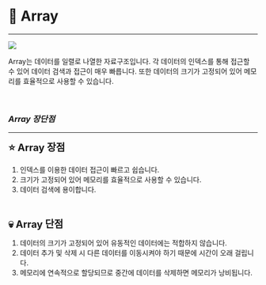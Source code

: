 # 🎯 Array
- - -

<img src="https://upload.wikimedia.org/wikipedia/commons/thumb/3/3f/Array1.svg/440px-Array1.svg.png">

Array는 데이터를 일렬로 나열한 자료구조입니다. 각 데이터의 인덱스를 통해 접근할 수 있어 데이터 검색과 접근이 매우 빠릅니다. 또한 데이터의 크기가 고정되어 있어 메모리를 효율적으로 사용할 수 있습니다.

<br>

### **_Array 장단점_**
- - -

<span style="font-size: 20px">**⭐️ Array 장점**</span> <br>

1. 인덱스를 이용한 데이터 접근이 빠르고 쉽습니다.
2. 크기가 고정되어 있어 메모리를 효율적으로 사용할 수 있습니다.
3. 데이터 검색에 용이합니다.

<br>

<span style="font-size: 20px">**💀️ Array 단점**</span> <br>

1. 데이터의 크기가 고정되어 있어 유동적인 데이터에는 적합하지 않습니다.
2. 데이터 추가 및 삭제 시 다른 데이터를 이동시켜야 하기 때문에 시간이 오래 걸립니다.
3. 메모리에 연속적으로 할당되므로 중간에 데이터를 삭제하면 메모리가 낭비됩니다.

<br>